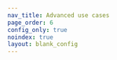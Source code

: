 ```yaml
---
nav_title: Advanced use cases
page_order: 6
config_only: true
noindex: true
layout: blank_config
---
```

